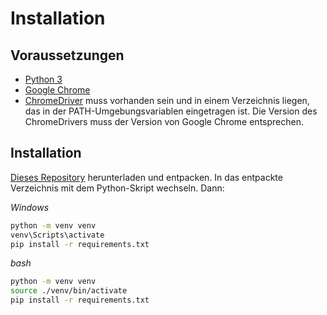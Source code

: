 # Installation

## Voraussetzungen
- [Python 3](https://www.python.org/)
- [Google Chrome](https://www.google.de/chrome/)
- [ChromeDriver](http://chromedriver.chromium.org/) muss vorhanden sein und in einem Verzeichnis liegen, das in der PATH-Umgebungsvariablen eingetragen ist. 
Die Version des ChromeDrivers muss der Version von Google Chrome entsprechen.

## Installation
[Dieses Repository](https://github.com/zigellsn/jwmReportDownloader/archive/master.zip) herunterladen und entpacken. In das entpackte Verzeichnis mit dem Python-Skript wechseln. Dann:

*Windows*
```bash
python -m venv venv
venv\Scripts\activate
pip install -r requirements.txt
```

*bash*
```bash
python -m venv venv
source ./venv/bin/activate
pip install -r requirements.txt
```